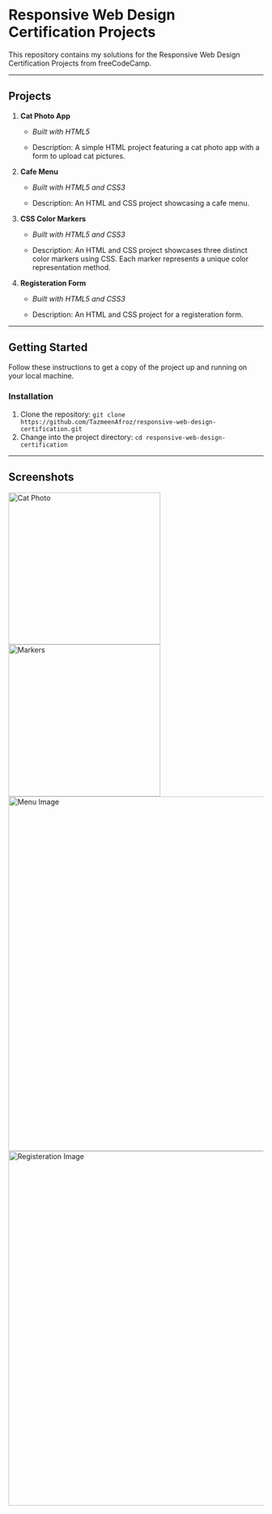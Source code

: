 # Responsive Web Design Certification Projects

This repository contains my solutions for the Responsive Web Design Certification Projects from freeCodeCamp.

---

## Projects

1. **Cat Photo App**  
   - *Built with HTML5*
  
   - Description: A simple HTML project featuring a cat photo app with a form to upload cat pictures.

2. **Cafe Menu**
   - *Built with HTML5 and CSS3*
 
   - Description: An HTML and CSS project showcasing a cafe menu.

3. **CSS Color Markers**
   - *Built with HTML5 and CSS3*

   - Description: An HTML and CSS project  showcases three distinct color markers using CSS. Each marker represents a unique color representation method.
     
4. **Registeration Form**
   - *Built with HTML5 and CSS3*

   - Description: An HTML and CSS project for a registeration form.
---

## Getting Started

Follow these instructions to get a copy of the project up and running on your local machine.


### Installation

1. Clone the repository: `git clone https://github.com/TazmeenAfroz/responsive-web-design-certification.git`
2. Change into the project directory: `cd responsive-web-design-certification`

---


## Screenshots
<div style="display: inline-content;">
    <img src="https://raw.githubusercontent.com/TazmeenAfroz/Web-Development-Projects/main/images/catphoto.png" alt="Cat Photo" width="300";"/>
     <img src="https://raw.githubusercontent.com/TazmeenAfroz/Web-Development-Projects/main/CSS-color%20Markers/Screenshot%20from%202024-01-04%2022-11-43.png" alt="Markers" width="300";"/>
   <img src="https://raw.githubusercontent.com/TazmeenAfroz/Web-Development-Projects/main/images/menu.png" alt="Menu Image" width="700" style="max-width:100%;"/>
 <img src="https://raw.githubusercontent.com/TazmeenAfroz/Web-Development-Projects/main/Registeration Form/i.png" alt="Registeration Image" width="700" style="max-width:100%;"/>
</div>

